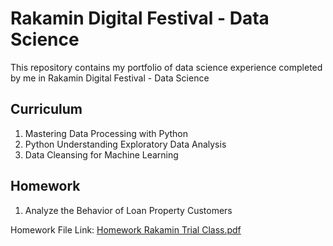 # Rakamin Digital Festival - Data Science

This repository contains my portfolio of data science experience completed by me in Rakamin Digital Festival - Data Science

## Curriculum
1. Mastering Data Processing with Python
2. Python Understanding Exploratory Data Analysis
3. Data Cleansing for Machine Learning

## Homework
1. Analyze the Behavior of Loan Property Customers

Homework File Link:
[Homework Rakamin Trial Class.pdf](https://github.com/dartwinshu/rakamin-digital-festival-data-science/files/9644830/Homework.Rakamin.Trial.Class.pdf)
